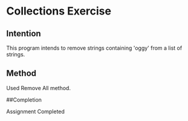 # Collections Exercise

## Intention

This program intends to remove strings containing 'oggy' from a list of strings.

## Method

Used Remove All method.

##Completion

Assignment Completed
